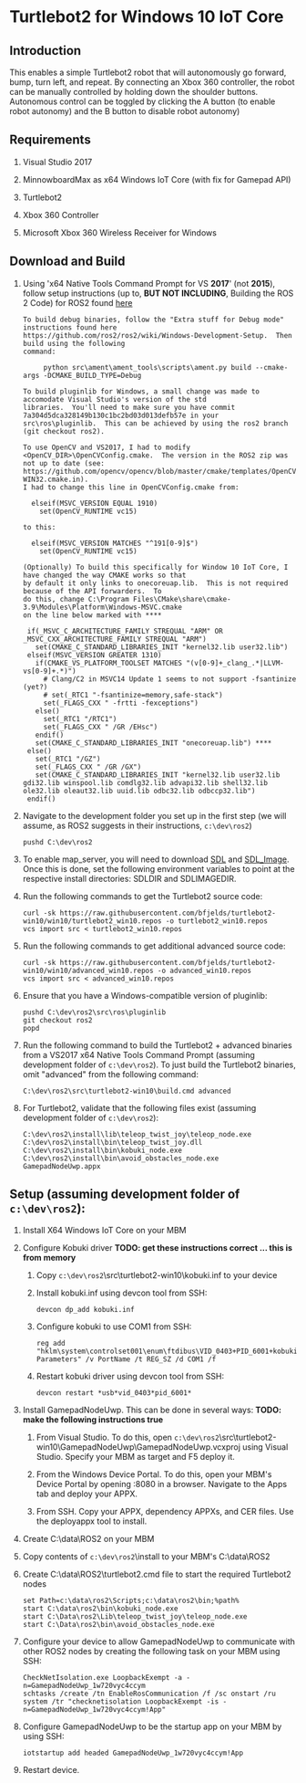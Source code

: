 
# Turtlebot2 for Windows 10 IoT Core

## Introduction

This enables a simple Turtlebot2 robot that will autonomously go forward, bump, turn left, and repeat. By
connecting an Xbox 360 controller, the robot can be manually controlled by holding down the shoulder buttons.
Autonomous control can be toggled by clicking the A button (to enable robot autonomy) and the B button to
disable robot autonomy)

## Requirements

1. Visual Studio 2017

1. MinnowboardMax as x64 Windows IoT Core (with fix for Gamepad API)

1. Turtlebot2

1. Xbox 360 Controller

1. Microsoft Xbox 360 Wireless Receiver for Windows

## Download and Build

1. Using 'x64 Native Tools Command Prompt for VS **2017**' (not **2015**), follow setup instructions (up to, **BUT NOT INCLUDING**, Building the ROS 2 Code) for ROS2 found 
[here](https://github.com/ros2/ros2/wiki/Windows-Development-Setup)

     ```
     To build debug binaries, follow the "Extra stuff for Debug mode" instructions found here 
     https://github.com/ros2/ros2/wiki/Windows-Development-Setup.  Then build using the following 
     command:
     
          python src\ament\ament_tools\scripts\ament.py build --cmake-args -DCMAKE_BUILD_TYPE=Debug
     ```
     ```
     To build pluginlib for Windows, a small change was made to accomodate Visual Studio's version of the std
     libraries.  You'll need to make sure you have commit 7a304d5dca328149b130c1bc2bd03d013defb57e in your 
	 src\ros\pluginlib.  This can be achieved by using the ros2 branch (git checkout ros2).
     ```
     ```
     To use OpenCV and VS2017, I had to modify <OpenCV_DIR>\OpenCVConfig.cmake.  The version in the ROS2 zip was
     not up to date (see: https://github.com/opencv/opencv/blob/master/cmake/templates/OpenCVConfig.root-WIN32.cmake.in).
     I had to change this line in OpenCVConfig.cmake from:
     
       elseif(MSVC_VERSION EQUAL 1910)
         set(OpenCV_RUNTIME vc15)
     
     to this:
     
       elseif(MSVC_VERSION MATCHES "^191[0-9]$")
         set(OpenCV_RUNTIME vc15)
     ```
     ```
     (Optionally) To build this specifically for Window 10 IoT Core, I have changed the way CMAKE works so that
     by default it only links to onecoreuap.lib.  This is not required because of the API forwarders.  To
     do this, change C:\Program Files\CMake\share\cmake-3.9\Modules\Platform\Windows-MSVC.cmake 
     on the line below marked with ****
     
      if(_MSVC_C_ARCHITECTURE_FAMILY STREQUAL "ARM" OR _MSVC_CXX_ARCHITECTURE_FAMILY STREQUAL "ARM")
        set(CMAKE_C_STANDARD_LIBRARIES_INIT "kernel32.lib user32.lib")
      elseif(MSVC_VERSION GREATER 1310)
        if(CMAKE_VS_PLATFORM_TOOLSET MATCHES "(v[0-9]+_clang_.*|LLVM-vs[0-9]+.*)")
          # Clang/C2 in MSVC14 Update 1 seems to not support -fsantinize (yet?)
          # set(_RTC1 "-fsantinize=memory,safe-stack")
          set(_FLAGS_CXX " -frtti -fexceptions")
        else()
          set(_RTC1 "/RTC1")
          set(_FLAGS_CXX " /GR /EHsc")
        endif()
        set(CMAKE_C_STANDARD_LIBRARIES_INIT "onecoreuap.lib") ****
      else()
        set(_RTC1 "/GZ")
        set(_FLAGS_CXX " /GR /GX")
        set(CMAKE_C_STANDARD_LIBRARIES_INIT "kernel32.lib user32.lib gdi32.lib winspool.lib comdlg32.lib advapi32.lib shell32.lib ole32.lib oleaut32.lib uuid.lib odbc32.lib odbccp32.lib")
      endif()    
     ```
1. Navigate to the development folder you set up in the first step (we will assume, as ROS2 suggests in their 
instructions, `c:\dev\ros2`)

     ```
     pushd C:\dev\ros2
     ```
1. To enable map_server, you will need to download [SDL](https://www.libsdl.org/download-1.2.php) and 
[SDL_Image](https://www.libsdl.org/projects/SDL_image/release-1.2.html). Once this is done, set the following
environment variables to point at the respective install directories: SDLDIR and SDLIMAGEDIR.

1. Run the following commands to get the Turtlebot2 source code:

     ```
     curl -sk https://raw.githubusercontent.com/bfjelds/turtlebot2-win10/win10/turtlebot2_win10.repos -o turtlebot2_win10.repos
     vcs import src < turtlebot2_win10.repos
     ```
1. Run the following commands to get additional advanced source code:

     ```
     curl -sk https://raw.githubusercontent.com/bfjelds/turtlebot2-win10/win10/advanced_win10.repos -o advanced_win10.repos
     vcs import src < advanced_win10.repos
     ```
1. Ensure that you have a Windows-compatible version of pluginlib:

     ```
     pushd C:\dev\ros2\src\ros\pluginlib
     git checkout ros2
	 popd
     ```
1. Run the following command to build the Turtlebot2 + advanced binaries from a VS2017 x64 Native Tools Command Prompt (assuming 
development folder of `c:\dev\ros2`).  To just build the Turtlebot2 binaries, omit "advanced" from the following command:

     ```
     C:\dev\ros2\src\turtlebot2-win10\build.cmd advanced
     ```
1. For Turtlebot2, validate that the following files exist (assuming development folder of `c:\dev\ros2`):

     ```
     C:\dev\ros2\install\lib\teleop_twist_joy\teleop_node.exe
     C:\dev\ros2\install\bin\teleop_twist_joy.dll
     C:\dev\ros2\install\bin\kobuki_node.exe
     C:\dev\ros2\install\bin\avoid_obstacles_node.exe
     GamepadNodeUwp.appx
     ```
     
## Setup (assuming development folder of `c:\dev\ros2`):

1. Install X64 Windows IoT Core on your MBM

1. Configure Kobuki driver **TODO: get these instructions correct ... this is from memory**

     1. Copy `c:\dev\ros2`\src\turtlebot2-win10\kobuki.inf to your device

     1. Install kobuki.inf using devcon tool from SSH:

          ```
          devcon dp_add kobuki.inf
          ```
     1. Configure kobuki to use COM1 from SSH:

          ```
          reg add "hklm\system\controlset001\enum\ftdibus\VID_0403+PID_6001+kobuki_AH02B8WIA\0000\Device Parameters" /v PortName /t REG_SZ /d COM1 /f
          ```
     1. Restart kobuki driver using devcon tool from SSH:

          ```
          devcon restart *usb*vid_0403*pid_6001*
          ```
1. Install GamepadNodeUwp. This can be done in several ways: **TODO: make the following instructions true**

    1. From Visual Studio. To do this, open `c:\dev\ros2`\src\turtlebot2-win10\GamepadNodeUwp\GamepadNodeUwp.vcxproj using 
    Visual Studio.  Specify your MBM as target and F5 deploy it.

    1. From the Windows Device Portal. To do this, open your MBM's Device Portal by opening <IP>:8080 in a browser.  Navigate 
    to the Apps tab and deploy your APPX.

    1. From SSH.  Copy your APPX, dependency APPXs, and CER files.  Use the deployappx tool to install.
    
1. Create C:\data\ROS2 on your MBM

1. Copy contents of `c:\dev\ros2`\install to your MBM's C:\data\ROS2

1. Create C:\data\ROS2\turtlebot2.cmd file to start the required Turtlebot2 nodes

     ```
     set Path=c:\data\ros2\Scripts;c:\data\ros2\bin;%path%
     start C:\data\ros2\bin\kobuki_node.exe
     start C:\Data\ros2\Lib\teleop_twist_joy\teleop_node.exe
     start C:\Data\ros2\bin\avoid_obstacles_node.exe
     ```
1. Configure your device to allow GamepadNodeUwp to communicate with other ROS2 nodes by creating the following task 
on your MBM using SSH:

     ```
     CheckNetIsolation.exe LoopbackExempt -a -n=GamepadNodeUwp_1w720vyc4ccym
     schtasks /create /tn EnableRosCommunication /f /sc onstart /ru system /tr "checknetisolation LoopbackExempt -is -n=GamepadNodeUwp_1w720vyc4ccym!App"
     ```
1. Configure GamepadNodeUwp to be the startup app on your MBM by using SSH:

     ```
     iotstartup add headed GamepadNodeUwp_1w720vyc4ccym!App
     ```
1. Restart device.

